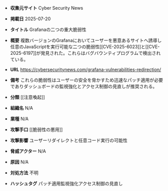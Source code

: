 - **収集元サイト**
Cyber Security News

- **掲載日**
2025-07-20

- **タイトル**
Grafanaの二つの重大脆弱性

- **概要**
複数バージョンのGrafanaにおいてユーザーを悪意あるサイトへ誘導し任意のJavaScriptを実行可能な二つの脆弱性[[CVE-2025-6023]]と[[CVE-2025-6197]]が発見された。これらはバグバウンティプログラムで検出されている。

- **URL**
https://cybersecuritynews.com/grafana-vulnerabilities-redirection/

- **備考**
これらの脆弱性はユーザーの安全を脅かすため迅速なパッチ適用が必要でありダッシュボードの監視強化とアクセス制御の見直しが推奨される。

- **分類**
[[注意喚起]]

- **組織名**
N/A

- **業種**
N/A

- **攻撃手口**
[[脆弱性の悪用]]

- **攻撃影響**
ユーザーリダイレクトと任意コード実行の可能性

- **脅威アクター**
N/A

- **原因**
N/A

- **対処方法**
不明

- **ハッシュタグ**
パッチ適用監視強化アクセス制御の見直し
